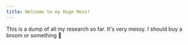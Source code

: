 ```yaml
---
title: Welcome to my Huge Mess!
---
```


This is a dump of all my research so far. It's very messy. I should buy a broom or something 🧹
